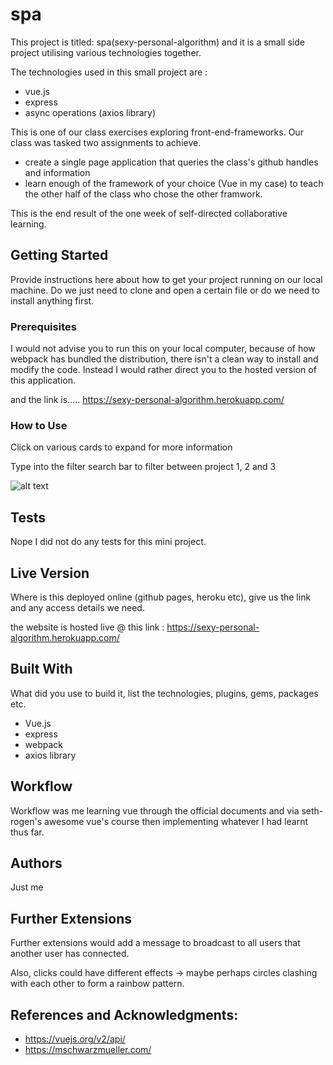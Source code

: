 # spa

This project is titled: spa(sexy-personal-algorithm) and it is a small side project utilising various technologies together.

The technologies used in this small project are :
 * vue.js
 * express
 * async operations (axios library)

This is one of our class exercises exploring front-end-frameworks. Our class was tasked two assignments to achieve.
* create a single page application that queries the class's github handles and information
* learn enough of the framework of your choice (Vue in my case) to teach the other half of the class who chose the other framwork.

This is the end result of the one week of self-directed collaborative learning.

## Getting Started

Provide instructions here about how to get your project running on our local machine. Do we just need to clone and open a certain file or do we need to install anything first.

### Prerequisites

I would not advise you to run this on your local computer, because of how webpack has bundled the distribution, there isn't a clean way to install and modify the code. Instead I would rather direct you to the hosted version of this application.

and the link is..... https://sexy-personal-algorithm.herokuapp.com/

### How to Use

Click on various cards to expand for more information

Type into the filter search bar to filter between project 1, 2 and 3

![alt text](spa-demo.gif)

## Tests

Nope I did not do any tests for this mini project.

## Live Version

Where is this deployed online (github pages, heroku etc), give us the link and any access details we need.

the website is hosted live @ this link : https://sexy-personal-algorithm.herokuapp.com/

## Built With

What did you use to build it, list the technologies, plugins, gems, packages etc.

* Vue.js
* express
* webpack
* axios library

## Workflow

Workflow was me learning vue through the official documents and via seth-rogen's awesome vue's course then implementing whatever I had learnt thus far.

## Authors

Just me

## Further Extensions

Further extensions would add a message to broadcast to all users that another user has connected.

Also, clicks could have different effects -> maybe perhaps circles clashing with each other to form a rainbow pattern.

## References and Acknowledgments:

* https://vuejs.org/v2/api/
* https://mschwarzmueller.com/
